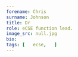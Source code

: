```yaml
---
forename: Chris
surname: Johnson
title: Dr
role: eCSE function lead.
image_src: null.jpg
bio: 
tags: [   ecse,   ] 
---
```


